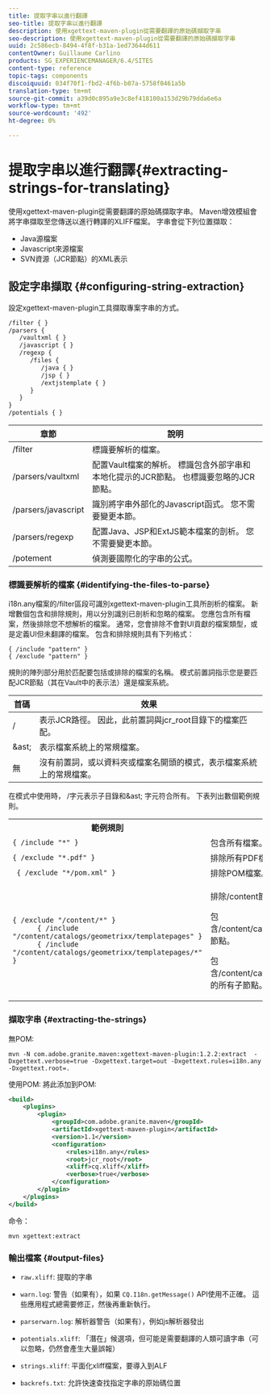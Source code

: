 ```yaml
---
title: 提取字串以進行翻譯
seo-title: 提取字串以進行翻譯
description: 使用xgettext-maven-plugin從需要翻譯的原始碼擷取字串
seo-description: 使用xgettext-maven-plugin從需要翻譯的原始碼擷取字串
uuid: 2c586ecb-8494-4f8f-b31a-1ed73644d611
contentOwner: Guillaume Carlino
products: SG_EXPERIENCEMANAGER/6.4/SITES
content-type: reference
topic-tags: components
discoiquuid: 034f70f1-fbd2-4f6b-b07a-5758f0461a5b
translation-type: tm+mt
source-git-commit: a39d0c895a9e3c8ef418100a153d29b79dda6e6a
workflow-type: tm+mt
source-wordcount: '492'
ht-degree: 0%

---
```



# 提取字串以進行翻譯{#extracting-strings-for-translating}

使用xgettext-maven-plugin從需要翻譯的原始碼擷取字串。 Maven增效模組會將字串擷取至您傳送以進行轉譯的XLIFF檔案。 字串會從下列位置擷取：

* Java源檔案
* Javascript來源檔案
* SVN資源（JCR節點）的XML表示

## 設定字串擷取 {#configuring-string-extraction}

設定xgettext-maven-plugin工具擷取專案字串的方式。

```xml
/filter { }
/parsers {
   /vaultxml { }
   /javascript { }
   /regexp {
      /files {
         /java { } 
         /jsp { }
         /extjstemplate { }
      }
   }
}
/potentials { }
```

| 章節 | 說明 |
|---|---|
| /filter | 標識要解析的檔案。 |
| /parsers/vaultxml | 配置Vault檔案的解析。 標識包含外部字串和本地化提示的JCR節點。 也標識要忽略的JCR節點。 |
| /parsers/javascript | 識別將字串外部化的Javascript函式。 您不需要變更本節。 |
| /parsers/regexp | 配置Java、JSP和ExtJS範本檔案的剖析。 您不需要變更本節。 |
| /potement | 偵測要國際化的字串的公式。 |

### 標識要解析的檔案 {#identifying-the-files-to-parse}

i18n.any檔案的/filter區段可識別xgettext-maven-plugin工具所剖析的檔案。 新增數個包含和排除規則，用以分別識別已剖析和忽略的檔案。 您應包含所有檔案，然後排除您不想解析的檔案。 通常，您會排除不會對UI貢獻的檔案類型，或是定義UI但未翻譯的檔案。 包含和排除規則具有下列格式：

```
{ /include "pattern" }
{ /exclude "pattern" }
```

規則的陣列部分用於匹配要包括或排除的檔案的名稱。 模式前置詞指示您是要匹配JCR節點（其在Vault中的表示法）還是檔案系統。

| 首碼 | 效果 |
|---|---|
| / | 表示JCR路徑。 因此，此前置詞與jcr_root目錄下的檔案匹配。 |
| &amp;ast; | 表示檔案系統上的常規檔案。 |
| 無 | 沒有前置詞，或以資料夾或檔案名開頭的模式，表示檔案系統上的常規檔案。 |

在模式中使用時， /字元表示子目錄和&amp;ast; 字元符合所有。 下表列出數個範例規則。

<table> 
 <tbody> 
  <tr> 
   <th>範例規則</th> 
   <th>效果</th> 
  </tr> 
  <tr> 
   <td><code>{ /include "*" }</code></td> 
   <td>包含所有檔案。</td> 
  </tr> 
  <tr> 
   <td><code>{ /exclude "*.pdf" }</code></td> 
   <td>排除所有PDF檔案。</td> 
  </tr> 
  <tr> 
   <td><code> { /exclude "*/pom.xml" }</code></td> 
   <td>排除POM檔案。</td> 
  </tr> 
  <tr> 
   <td><code class="code">{ /exclude "/content/*" }
      { /include "/content/catalogs/geometrixx/templatepages" }
      { /include "/content/catalogs/geometrixx/templatepages/*" }</code></td> 
   <td><p>排除/content節點下的所有檔案。</p> <p>包含/content/catalogs/geometrixx/templatepages節點。</p> <p>包含/content/catalogs/geometrixx/templatepages的所有子節點。</p> </td> 
  </tr> 
 </tbody> 
</table>

### 擷取字串  {#extracting-the-strings}

無POM:

```shell
mvn -N com.adobe.granite.maven:xgettext-maven-plugin:1.2.2:extract  -Dxgettext.verbose=true -Dxgettext.target=out -Dxgettext.rules=i18n.any -Dxgettext.root=.
```

使用POM: 將此添加到POM:

```xml
<build>
    <plugins>
        <plugin>
            <groupId>com.adobe.granite.maven</groupId>
            <artifactId>xgettext-maven-plugin</artifactId>
            <version>1.1</version>
            <configuration>
                <rules>i18n.any</rules>
                <root>jcr_root</root>
                <xliff>cq.xliff</xliff>
                <verbose>true</verbose>
            </configuration>
        </plugin>
    </plugins>
</build>
```

命令：

```shell
mvn xgettext:extract
```

### 輸出檔案 {#output-files}

* `raw.xliff`: 提取的字串
* `warn.log`: 警告（如果有），如果 `CQ.I18n.getMessage()` API使用不正確。 這些應用程式總需要修正，然後再重新執行。

* `parserwarn.log`: 解析器警告（如果有），例如js解析器發出
* `potentials.xliff`: 「潛在」候選項，但可能是需要翻譯的人類可讀字串（可以忽略，仍然會產生大量誤報）
* `strings.xliff`: 平面化xliff檔案，要導入到ALF
* `backrefs.txt`: 允許快速查找指定字串的原始碼位置

